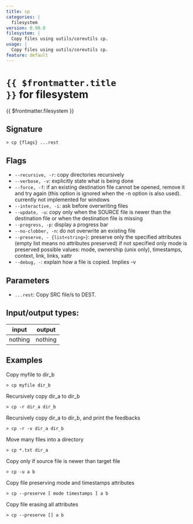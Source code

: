 ```yaml
---
title: cp
categories: |
  filesystem
version: 0.90.0
filesystem: |
  Copy files using uutils/coreutils cp.
usage: |
  Copy files using uutils/coreutils cp.
feature: default
---
```

<!-- This file is automatically generated. Please edit the command in https://github.com/nushell/nushell instead. -->

# <code>{{ $frontmatter.title }}</code> for filesystem

<div class='command-title'>{{ $frontmatter.filesystem }}</div>

## Signature

```> cp {flags} ...rest```

## Flags

 -  `--recursive, -r`: copy directories recursively
 -  `--verbose, -v`: explicitly state what is being done
 -  `--force, -f`: if an existing destination file cannot be opened, remove it and try
                    again (this option is ignored when the -n option is also used).
                    currently not implemented for windows
 -  `--interactive, -i`: ask before overwriting files
 -  `--update, -u`: copy only when the SOURCE file is newer than the destination file or when the destination file is missing
 -  `--progress, -p`: display a progress bar
 -  `--no-clobber, -n`: do not overwrite an existing file
 -  `--preserve, - {list<string>}`: preserve only the specified attributes (empty list means no attributes preserved)
                    if not specified only mode is preserved
                    possible values: mode, ownership (unix only), timestamps, context, link, links, xattr
 -  `--debug, -`: explain how a file is copied. Implies -v

## Parameters

 -  `...rest`: Copy SRC file/s to DEST.


## Input/output types:

| input   | output  |
| ------- | ------- |
| nothing | nothing |

## Examples

Copy myfile to dir_b
```nu
> cp myfile dir_b

```

Recursively copy dir_a to dir_b
```nu
> cp -r dir_a dir_b

```

Recursively copy dir_a to dir_b, and print the feedbacks
```nu
> cp -r -v dir_a dir_b

```

Move many files into a directory
```nu
> cp *.txt dir_a

```

Copy only if source file is newer than target file
```nu
> cp -u a b

```

Copy file preserving mode and timestamps attributes
```nu
> cp --preserve [ mode timestamps ] a b

```

Copy file erasing all attributes
```nu
> cp --preserve [] a b

```
